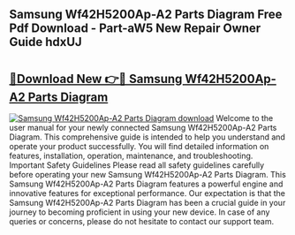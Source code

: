 ## Samsung Wf42H5200Ap-A2 Parts Diagram Free Pdf Download - Part-aW5 New Repair Owner Guide hdxUJ

# <h2><a href="http://dfjwtr.blite.top/?on=Samsung+Wf42H5200Ap-A2+Parts+Diagram">🔗Download New 👉🔴 Samsung Wf42H5200Ap-A2 Parts Diagram</a></h2>

[![Samsung Wf42H5200Ap-A2 Parts Diagram download](https://i.imgur.com/lujVjoI.png)](http://dfjwtr.blite.top/?on=Samsung+Wf42H5200Ap-A2+Parts+Diagram)
Welcome to the user manual for your newly connected Samsung Wf42H5200Ap-A2 Parts Diagram. This comprehensive guide is intended to help you understand and operate your product successfully. You will find detailed information on features, installation, operation, maintenance, and troubleshooting. Important Safety Guidelines Please read all safety guidelines carefully before operating your new Samsung Wf42H5200Ap-A2 Parts Diagram. This Samsung Wf42H5200Ap-A2 Parts Diagram features a powerful engine and innovative features for exceptional performance. Our expectation is that the Samsung Wf42H5200Ap-A2 Parts Diagram has been a crucial guide in your journey to becoming proficient in using your new device. In case of any queries or concerns, please do not hesitate to contact our support team.
